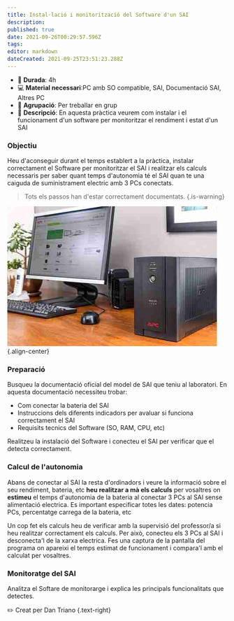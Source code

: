 ```yaml
---
title: Instal·lació i monitorització del Software d'un SAI
description: 
published: true
date: 2021-09-26T00:29:57.596Z
tags: 
editor: markdown
dateCreated: 2021-09-25T23:51:23.288Z
---
```




- :calendar: **Durada**: 4h
- :computer: **Material necessari**:PC amb SO compatible, SAI, Documentació SAI, Altres PC
- :busts_in_silhouette: **Agrupació**: Per treballar en grup
- :notebook_with_decorative_cover: **Descripció**: En aquesta pràctica veurem com instalar i el funcionament d'un software per monitoritzar el rendiment i estat d'un SAI

### Objectiu
Heu d'aconseguir durant el temps establert a la pràctica, instalar correctament el Software per monitoritzar el SAI i realitzar els calculs necessaris per saber quant temps d'autonomia té el SAI quan te una caiguda de suministrament electric amb 3 PCs conectats.

> Tots els passos han d'estar correctament documentats.
> {.is-warning}

![sai-03.jpeg](/informatica/m6/sai-03.jpeg){.align-center}

### Preparació
Busqueu la documentació oficial del model de SAI que teniu al laboratori. En aquesta documentació necessiteu trobar:

- Com conectar la bateria del SAI
- Instruccions dels diferents indicadors per avaluar si funciona correctament el SAI
- Requisits tecnics del Software (SO, RAM, CPU, etc)

Realitzeu la instalació del Software i conecteu el SAI per verificar que el detecta correctament.

### Calcul de l'autonomia
Abans de conectar al SAI la resta d'ordinadors i veure la informació sobre el seu rendiment, bateria, etc **heu realitzar a mà els calculs** per vosaltres on **estimeu** el temps d'autonomia de la bateria al conectar 3 PCs al SAI sense alimentació electrica. Es important especificar totes les dates: potencia PCs, percentatge carrega de la bateria, etc

Un cop fet els calculs heu de verificar amb la supervisió del professor/a si heu realitzar correctament els calculs. Per això, conecteu els 3 PCs al SAI i desconecta'l de la xarxa electrica. Fes una captura de la pantalla del programa on apareixi el temps estimat de funcionament i compara'l amb el calculat per vosaltres. 

### Monitoratge del SAI

Analitza el Softare de monitorarge i explica les principals funcionalitats que detectes.


:pencil2: Creat per Dan Triano {.text-right}